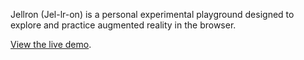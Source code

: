 Jellron (Jel-lr-on) is a personal experimental playground designed to explore and practice augmented reality in the browser.

[View the live demo](http://valkryst.github.io/Jellron/).